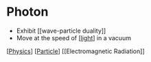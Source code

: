 # Photon

- Exhibit [[wave-particle duality]]
- Move at the speed of [[light]] in a vacuum

[[Physics]] [[Particle]] [[Electromagnetic Radiation]]

[//begin]: # "Autogenerated link references for markdown compatibility"
[wave-particle-duality]: wave-particle-duality "Wave-Particle Duality"
[light]: light "Light"
[physics]: physics "Physics"
[particle]: particle "Particle"
[electromagnetic-radiation]: electromagnetic-radiation "Electromagnetic Radiation"
[//end]: # "Autogenerated link references"